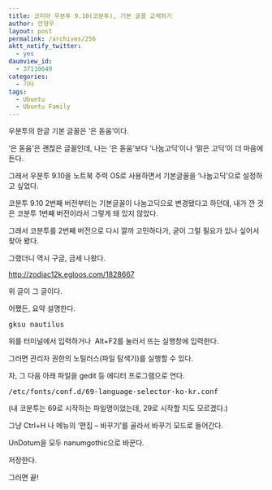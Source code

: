 ```yaml
---
title: 코리아 우분투 9.10(코분투), 기본 글꼴 교체하기
author: 안형우
layout: post
permalink: /archives/256
aktt_notify_twitter:
  - yes
daumview_id:
  - 37110649
categories:
  - 기타
tags:
  - Ubuntu
  - Ubuntu Family
---
```

우분투의 한글 기본 글꼴은 &#8216;은 돋움&#8217;이다.

&#8216;은 돋움&#8217;은 괜찮은 글꼴인데, 나는 &#8216;은 돋움&#8217;보다 &#8216;나눔고딕&#8217;이나 &#8216;맑은 고딕&#8217;이 더 마음에 든다.

그래서 우분투 9.10을 노트북 주력 OS로 사용하면서 기본글꼴을 &#8216;나눔고딕&#8217;으로 설정하고 싶었다.

코분투 9.10 2번째 버전부터는 기본글꼴이 나눔고딕으로 변경됐다고 하던데, 내가 깐 것은 코분투 1번째 버전이라서 그렇게 돼 있지 않았다.

그래서 코분투를 2번째 버전으로 다시 깔까 고민하다가, 굳이 그럴 필요가 있나 싶어서 찾아 봤다.

그랬더니 역시 구글, 금세 나왔다.

<a href="http://zodiac12k.egloos.com/1828667" target="_blank">http://zodiac12k.egloos.com/1828667</a>

위 글이 그 글이다.

어쨌든, 요약 설명한다.

<pre class="brush:plain">gksu nautilus</pre>

위를 터미널에서 입력하거나 &nbsp;Alt+F2를 눌러서 뜨는 실행창에 입력한다.

그러면 관리자 권한의 노틸러스(파일 탐색기)를 실행할 수 있다.

자, 그 다음 아래 파일을 gedit 등 에디터 프로그램으로 연다.

<pre class="brush:plain">/etc/fonts/conf.d/69-language-selector-ko-kr.conf</pre>

(내 코분투는 69로 시작하는 파일명이었는데, 29로 시작할 지도 모르겠다.)

그냥 Ctrl+H 나 메뉴의 &#8216;편집 &#8211; 바꾸기&#8217;를 골라서 바꾸기 모드로 들어간다.

UnDotum을 모두 nanumgothic으로 바꾼다.

저장한다.

그러면 끝!